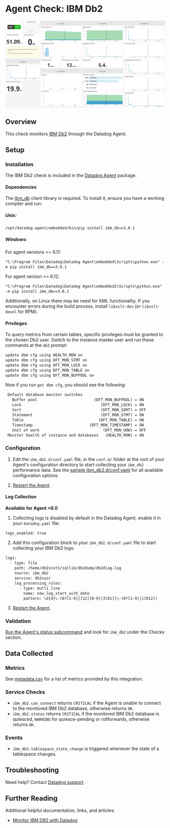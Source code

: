 # Agent Check: IBM Db2

![default dashboard][1]

## Overview

This check monitors [IBM Db2][2] through the Datadog Agent.

## Setup

### Installation

The IBM Db2 check is included in the [Datadog Agent][3] package.

#### Dependencies

The [ibm_db][4] client library is required. To install it, ensure you have a working compiler and run:

##### Unix:

```
/opt/datadog-agent/embedded/bin/pip install ibm_db==3.0.1
```

##### Windows:

For agent versions <= 6.11:
```
"C:\Program Files\Datadog\Datadog Agent\embedded\Scripts\python.exe" -m pip install ibm_db==3.0.1
```

For agent version >= 6.12:
```
"C:\Program Files\Datadog\Datadog Agent\embedded2\Scripts\python.exe" -m pip install ibm_db==3.0.1
```

Additionally, on Linux there may be need for XML functionality. If you encounter errors during
the build process, install `libxslt-dev` (or `libxslt-devel` for RPM).

#### Privileges

To query metrics from certain tables, specific privileges must be granted to the chosen Db2 user.
Switch to the instance master user and run these commands at the `db2` prompt:

```
update dbm cfg using HEALTH_MON on
update dbm cfg using DFT_MON_STMT on
update dbm cfg using DFT_MON_LOCK on
update dbm cfg using DFT_MON_TABLE on
update dbm cfg using DFT_MON_BUFPOOL on
```

Now if you run `get dbm cfg`, you should see the following:

```
 Default database monitor switches
   Buffer pool                         (DFT_MON_BUFPOOL) = ON
   Lock                                   (DFT_MON_LOCK) = ON
   Sort                                   (DFT_MON_SORT) = OFF
   Statement                              (DFT_MON_STMT) = ON
   Table                                 (DFT_MON_TABLE) = ON
   Timestamp                         (DFT_MON_TIMESTAMP) = ON
   Unit of work                            (DFT_MON_UOW) = OFF
 Monitor health of instance and databases   (HEALTH_MON) = ON
```

### Configuration

1. Edit the `ibm_db2.d/conf.yaml` file, in the `conf.d/` folder at the root of your Agent's configuration directory to start collecting your `ibm_db2` performance data. See the [sample ibm_db2.d/conf.yaml][5] for all available configuration options.

2. [Restart the Agent][6].

#### Log Collection

**Available for Agent >6.0**

1. Collecting logs is disabled by default in the Datadog Agent, enable it in your `datadog.yaml` file:

```
logs_enabled: true
```

2. Add this configuration block to your `ibm_db2.d/conf.yaml` file to start collecting your IBM Db2 logs:

```
logs:
  - type: file
    path: /home/db2inst1/sqllib/db2dump/db2diag.log
    source: ibm_db2
    service: db2sysc
    log_processing_rules:
      - type: multi_line
        name: new_log_start_with_date
        pattern: \d{4}\-(0?[1-9]|[12][0-9]|3[01])\-(0?[1-9]|1[012])
```

3. [Restart the Agent][6].

### Validation

[Run the Agent's status subcommand][7] and look for `ibm_db2` under the Checks section.

## Data Collected

### Metrics

See [metadata.csv][8] for a list of metrics provided by this integration.

### Service Checks

- `ibm_db2.can_connect` returns `CRITICAL` if the Agent is unable to connect to
  the monitored IBM Db2 database, otherwise returns `OK`.
- `ibm_db2.status` returns `CRITICAL` if the monitored IBM Db2 database is
  quiesced, `WARNING` for quiesce-pending or rollforwards, otherwise returns `OK`.

### Events

- `ibm_db2.tablespace_state_change` is triggered whenever the state of a tablespace changes.

## Troubleshooting

Need help? Contact [Datadog support][9].

## Further Reading

Additional helpful documentation, links, and articles:

- [Monitor IBM DB2 with Datadog][10]


[1]: https://raw.githubusercontent.com/DataDog/integrations-core/master/ibm_db2/assets/images/dashboard_overview.png
[2]: https://www.ibm.com/analytics/us/en/db2
[3]: https://docs.datadoghq.com/agent
[4]: https://github.com/ibmdb/python-ibmdb/tree/master/IBM_DB/ibm_db
[5]: https://github.com/DataDog/integrations-core/blob/master/ibm_db2/datadog_checks/ibm_db2/data/conf.yaml.example
[6]: https://docs.datadoghq.com/agent/guide/agent-commands/#start-stop-restart-the-agent
[7]: https://docs.datadoghq.com/agent/guide/agent-commands/#agent-status-and-information
[8]: https://github.com/DataDog/integrations-core/blob/master/ibm_db2/metadata.csv
[9]: https://docs.datadoghq.com/help
[10]: https://www.datadoghq.com/blog/monitor-db2-with-datadog
